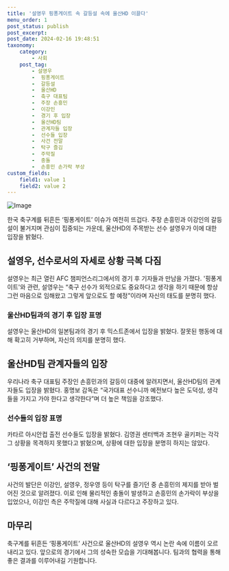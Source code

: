 ```yaml
---
title: '설영우 핑퐁게이트 속 갈등설 속에 울산HD 이끌다'
menu_order: 1
post_status: publish
post_excerpt: 
post_date: 2024-02-16 19:48:51
taxonomy:
    category:
        - 사회
    post_tag:
        - 설영우
        -  핑퐁게이트
        -  갈등설
        -  울산HD
        -  축구 대표팀
        -  주장 손흥민
        -  이강인
        -  경기 후 입장
        -  울산HD팀
        -  관계자들 입장
        -  선수들 입장
        -  사건 전말
        -  탁구 즐김
        -  주막질
        -  충돌
        -  손흥민 손가락 부상
custom_fields:
    field1: value 1
    field2: value 2
---
```


![Image](https://imgnews.pstatic.net/image/009/2024/02/16/0005259350_001_20240216075301002.png?type=w647)

한국 축구계를 뒤흔든 ‘핑퐁게이트’ 이슈가 여전히 뜨겁다. 주장 손흥민과 이강인의 갈등설이 불거지며 관심이 집중되는 가운데, 울산HD의 주목받는 선수 설영우가 이에 대한 입장을 밝혔다. 
## 설영우, 선수로서의 자세로 상황 극복 다짐
설영우는 최근 열린 AFC 챔피언스리그에서의 경기 후 기자들과 만남을 가졌다. '핑퐁게이트'와 관련, 설영우는 “축구 선수가 외적으로도 중요하다고 생각을 하기 때문에 항상 그런 마음으로 임해왔고 그렇게 앞으로도 할 예정”이라며 자신의 태도를 분명히 했다.
### 울산HD팀과의 경기 후 입장 표명
설영우는 울산HD의 일본팀과의 경기 후 믹스트존에서 입장을 밝혔다. 잘못된 행동에 대해 확고히 거부하며, 자신의 의지를 분명히 했다. 
## 울산HD팀 관계자들의 입장
우리나라 축구 대표팀 주장인 손흥민과의 갈등이 대중에 알려지면서, 울산HD팀의 관계자들도 입장을 밝혔다. 홍명보 감독은 “국가대표 선수니까 예전보다 높은 도덕성, 생각들을 가지고 가야 한다고 생각한다”며 더 높은 책임을 강조했다.
### 선수들의 입장 표명
카타르 아시안컵 출전 선수들도 입장을 밝혔다. 김영권 센터백과 조현우 골키퍼는 각각 그 상황을 목격하지 못했다고 밝혔으며, 상황에 대한 입장을 분명히 하지는 않았다.
## ‘핑퐁게이트’ 사건의 전말
사건의 발단은 이강인, 설영우, 정우영 등이 탁구를 즐기던 중 손흥민의 제지를 받아 벌어진 것으로 알려졌다. 이로 인해 물리적인 충돌이 발생하고 손흥민의 손가락이 부상을 입었으나, 이강인 측은 주막질에 대해 사실과 다르다고 주장하고 있다.
## 마무리
축구계를 뒤흔든 ‘핑퐁게이트’ 사건으로 울산HD의 설영우 역시 논란 속에 이름이 오르내리고 있다. 앞으로의 경기에서 그의 성숙한 모습을 기대해봅니다. 팀과의 협력을 통해 좋은 결과를 이루어내길 기원합니다.
